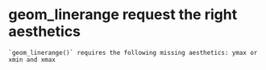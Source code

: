 # geom_linerange request the right aesthetics

    `geom_linerange()` requires the following missing aesthetics: ymax or xmin and xmax


